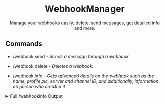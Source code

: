 <div align='center'>
<h1> WebhookManager </h1>
  Manage your webhooks easily; delete, send messages, get detailed info and more.
</div>

  ## Commands
  - /webhook send - *Sends a message through a webhook.*


  - /webhook delete -  *Deletes a webhook.*

  
  - /webhook info - *Gets advanced details on the webhook such as the name, profile pic, server and channel ID, and additionally, information on person who created it*
  <details><summary>Full /webhookinfo Output</summary>
    - Webhook Username <br>
    - Webhook ID<br>
    - Webhook Token<br>
    - Channel ID<br>
    - Server ID<br>
    - Webhook Profile Picture<br>
    - Webhook Type<br>
    - Creator Profile<br>
    - Creator UserID<br>
  </details>